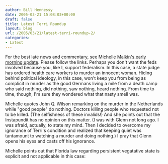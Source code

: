 ```yaml
---
author: Bill Hennessy
date: 2005-03-21 15:08:03+00:00
draft: false
title: Latest Terri Roundup
layout: blog
url: /2005/03/21/latest-terri-roundup-2/
categories:
- Latest
---
```


For the best late news and commentary, see Michelle [Malkin's early morning update](https://michellemalkin.com/archives/001812.htm). Please follow the links.  Perhaps you don't want the feds involved because you, like I, support federalism.  In this case, a state judge has ordered health care workers to murder an innocent woman.  Hiding behind political ideology, in this case, won't keep you from being as complicit in murder as the good Germans living a mile from a death camp who said nothing, did nothing, saw nothing, heard nothing.  From time to time, though, I'm sure they wondered what that nasty smell was.

Michelle quotes John Q. Wilson remarking on the murder in the Netherlands while "good people" do nothing.  Doctors killing people who requested not to be killed.  (The selfishness of these invalids!) And she points out that the Instapundit has no opinion on this matter.  (I was with Glenn not long ago.  I was afraid, actually, to state my mind.  Then I decided to overcome my ignorance of Terri's condition and realized that keeping quiet was tantamount to watching a murder and doing nothing.)  I pray that Glenn opens his eyes and casts off his ignorance.

Michelle points out that Florida law regarding persistent vegatative state is explicit and not applicable in this case:



> 
